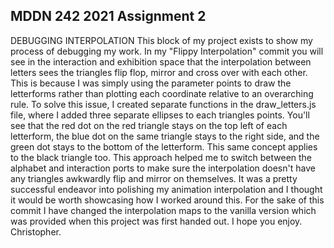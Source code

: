 ## MDDN 242 2021 Assignment 2

DEBUGGING INTERPOLATION
This block of my project exists to show my process of debugging my work. In my "Flippy Interpolation" commit you will see in the interaction and exhibition space that the interpolation between letters sees the triangles flip flop, mirror and cross over with each other. This is because I was simply using the parameter points to draw the letterforms rather than plotting each coordinate relative to an overarching rule.
To solve this issue, I created separate functions in the draw_letters.js file, where I added three separate ellipses to each triangles points. You'll see that the red dot on the red triangle stays on the top left of each letterform, the blue dot on the same triangle stays to the right side, and the green dot stays to the bottom of the letterform. This same concept applies to the black triangle too.
This approach helped me to switch between the alphabet and interaction ports to make sure the interpolation doesn't have any triangles awkwardly flip and mirror on themselves. It was a pretty successful endeavor into polishing my animation interpolation and I thought it would be worth showcasing how I worked around this.
For the sake of this commit I have changed the interpolation maps to the vanilla version which was provided when this project was first handed out.
I hope you enjoy. Christopher.